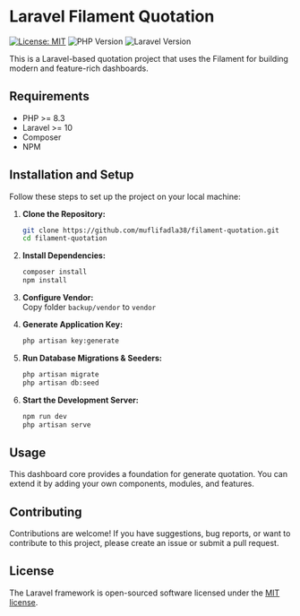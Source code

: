 # Laravel Filament Quotation

[![License: MIT](https://img.shields.io/badge/License-MIT-yellow.svg)](https://opensource.org/licenses/MIT)
![PHP Version](https://img.shields.io/badge/PHP-8.1-blue)
![Laravel Version](https://img.shields.io/badge/Laravel-10-orange)

This is a Laravel-based quotation project that uses the Filament for building modern and feature-rich dashboards.


## Requirements

- PHP >= 8.3
- Laravel >= 10
- Composer
- NPM


## Installation and Setup

Follow these steps to set up the project on your local machine:

1. **Clone the Repository:**
   ```bash
   git clone https://github.com/muflifadla38/filament-quotation.git
   cd filament-quotation

2. **Install Dependencies:**
   ```bash
   composer install
   npm install

3. **Configure Vendor:** <br/>
   Copy folder ```backup/vendor``` to ```vendor```

4. **Generate Application Key:**
   ```bash
   php artisan key:generate

5. **Run Database Migrations & Seeders:**
   ```bash
   php artisan migrate
   php artisan db:seed

6. **Start the Development Server:**
   ```bash
   npm run dev
   php artisan serve


## Usage
This dashboard core provides a foundation for generate quotation. You can extend it by adding your own components, modules, and features.


## Contributing
Contributions are welcome! If you have suggestions, bug reports, or want to contribute to this project, please create an issue or submit a pull request.

## License

The Laravel framework is open-sourced software licensed under the [MIT license](https://opensource.org/licenses/MIT).
